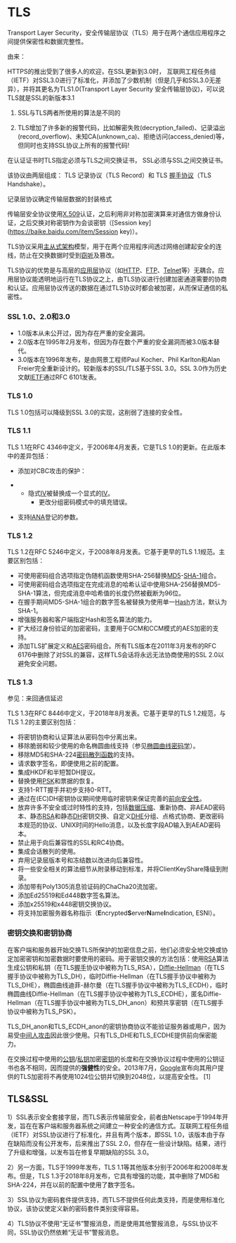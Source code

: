 # TLS

Transport Layer Security，安全传输层协议（TLS）用于在两个通信应用程序之间提供保密性和数据完整性。

由来：

HTTPS的推出受到了很多人的欢迎，在SSL更新到3.0时， 互联网工程任务组（IETF）对SSL3.0进行了标准化，并添加了少数机制（但是几乎和SSL3.0无差异），并将其更名为TLS1.0(Transport Layer Security 安全传输层协议)，可以说TLS就是SSL的新版本3.1

1. SSL与TLS两者所使用的算法是不同的

2. TLS增加了许多新的报警代码，比如解密失败(decryption_failed)、记录溢出(record_overflow)、未知CA(unknown_ca)、拒绝访问(access_denied)等，但同时也支持SSL协议上所有的报警代码!

在认证证书时TLS指定必须与TLS之间交换证书， SSL必须与SSL之间交换证书。



该协议由两层组成： TLS 记录协议（TLS Record）和 TLS [握手协议](https://baike.baidu.com/item/握手协议/4058729)（TLS Handshake）。



记录层协议确定传输层数据的封装格式

传输层安全协议使用[X.509](https://baike.baidu.com/item/X.509)认证，之后利用非对称加密演算来对通信方做身份认证，之后交换对称密钥作为会谈密钥（[Session key](https://baike.baidu.com/item/Session key)）。



TLS协议采用[主从式架构](https://baike.baidu.com/item/主从式架构)模型，用于在两个应用程序间透过网络创建起安全的连线，防止在交换数据时受到[窃听](https://baike.baidu.com/item/窃听)及篡改。



TLS协议的优势是与高层的[应用层](https://baike.baidu.com/item/应用层)协议（如[HTTP](https://baike.baidu.com/item/HTTP)、[FTP](https://baike.baidu.com/item/FTP)、[Telnet](https://baike.baidu.com/item/Telnet)等）无耦合。应用层协议能透明地运行在TLS协议之上，由TLS协议进行创建加密通道需要的协商和认证。应用层协议传送的数据在通过TLS协议时都会被加密，从而保证通信的私密性。



### SSL 1.0、2.0和3.0

- 1.0版本从未公开过，因为存在严重的安全漏洞。
- 2.0版本在1995年2月发布，但因为存在数个严重的安全漏洞而被3.0版本替代。
- 3.0版本在1996年发布，是由网景工程师Paul Kocher、Phil Karlton和Alan Freier完全重新设计的。较新版本的SSL/TLS基于SSL 3.0。SSL 3.0作为历史文献[IETF](https://baike.baidu.com/item/IETF)通过RFC 6101发表。

### TLS 1.0

TLS 1.0包括可以降级到SSL 3.0的实现，这削弱了连接的安全性。

### TLS 1.1

TLS 1.1在RFC 4346中定义，于2006年4月发表，它是TLS 1.0的更新。在此版本中的差异包括：

- 添加对CBC攻击的保护：

- - 隐式[IV](https://baike.baidu.com/item/IV)被替换成一个显式的[IV](https://baike.baidu.com/item/IV)。
    - 更改分组密码模式中的填充错误。

- 支持[IANA](https://baike.baidu.com/item/IANA)登记的参数。

### TLS 1.2

TLS 1.2在RFC 5246中定义，于2008年8月发表。它基于更早的TLS 1.1规范。主要区别包括：

- 可使用密码组合选项指定伪随机函数使用SHA-256替换[MD5](https://baike.baidu.com/item/MD5)-[SHA-1](https://baike.baidu.com/item/SHA-1)组合。
- 可使用密码组合选项指定在完成消息的哈希认证中使用SHA-256替换MD5-SHA-1算法，但完成消息中哈希值的长度仍然被截断为96位。
- 在握手期间MD5-SHA-1组合的数字签名被替换为使用单一[Hash](https://baike.baidu.com/item/Hash)方法，默认为SHA-1。
- 增强服务器和客户端指定Hash和签名算法的能力。
- 扩大经过身份验证的加密密码，主要用于GCM和CCM模式的AES加密的支持。
- 添加TLS扩展定义和[AES](https://baike.baidu.com/item/AES)密码组合。所有TLS版本在2011年3月发布的RFC 6176中删除了对SSL的兼容，这样TLS会话将永远无法协商使用的SSL 2.0以避免安全问题。

### TLS 1.3

参见：来回通信延迟

TLS 1.3在RFC 8446中定义，于2018年8月发表。它基于更早的TLS 1.2规范，与TLS 1.2的主要区别包括：

- 将密钥协商和认证算法从密码包中分离出来。
- 移除脆弱和较少使用的命名椭圆曲线支持（参见[椭圆曲线密码学](https://baike.baidu.com/item/椭圆曲线密码学)）。
- 移除MD5和SHA-224[密码散列函数](https://baike.baidu.com/item/密码散列函数)的支持。
- 请求数字签名，即便使用之前的配置。
- 集成HKDF和半短暂DH提议。
- 替换使用[PSK](https://baike.baidu.com/item/PSK)和票据的恢复。
- 支持1-RTT握手并初步支持0-RTT。
- 通过在(EC)DH密钥协议期间使用临时密钥来保证完善的[前向安全性](https://baike.baidu.com/item/前向安全性)。
- 放弃许多不安全或过时特性的支持，包括[数据压缩](https://baike.baidu.com/item/数据压缩)、重新协商、非AEAD密码本、静态[RSA](https://baike.baidu.com/item/RSA)和静态[DH](https://baike.baidu.com/item/DH)密钥交换、自定义[DHE](https://baike.baidu.com/item/DHE)分组、点格式协商、更改密码本规范的协议、UNIX时间的Hello消息，以及长度字段AD输入到AEAD密码本。
- 禁止用于向后兼容性的SSL和RC4协商。
- 集成会话散列的使用。
- 弃用记录层版本号和冻结数以改进向后兼容性。
- 将一些安全相关的算法细节从附录移动到标准，并将ClientKeyShare降级到附录。
- 添加带有Poly1305消息验证码的ChaCha20流加密。
- 添加Ed25519和Ed448数字签名算法。
- 添加x25519和x448密钥交换协议。
- 将支持加密服务器名称指示（**E**ncrypted**S**erver**N**ame**I**ndication, ESNI）。

### 密钥交换和密钥协商

在客户端和服务器开始交换TLS所保护的加密信息之前，他们必须安全地交换或协定加密密钥和加密数据时要使用的密码。用于密钥交换的方法包括：使用[RSA](https://baike.baidu.com/item/RSA)算法生成公钥和私钥（在TLS[握手](https://baike.baidu.com/item/握手)协议中被称为TLS_RSA），[Diffie-Hellman](https://baike.baidu.com/item/Diffie-Hellman)（在TLS握手协议中被称为TLS_DH），临时Diffie-Hellman（在TLS握手协议中被称为TLS_DHE），椭圆曲线迪菲-赫尔曼（在TLS握手协议中被称为TLS_ECDH），临时椭圆曲线Diffie-Hellman（在TLS握手协议中被称为TLS_ECDHE），匿名Diffie-Hellman（在TLS握手协议中被称为TLS_DH_anon）和预共享密钥（在TLS握手协议中被称为TLS_PSK）。

TLS_DH_anon和TLS_ECDH_anon的密钥协商协议不能验证服务器或用户，因为易受[中间人攻击](https://baike.baidu.com/item/中间人攻击)因此很少使用。只有TLS_DHE和TLS_ECDHE提供前向保密能力。

在交换过程中使用的[公钥](https://baike.baidu.com/item/公钥)/[私钥](https://baike.baidu.com/item/私钥)加密[密钥](https://baike.baidu.com/item/密钥)的长度和在交换协议过程中使用的公钥证书也各不相同，因而提供的**强健性**的安全。2013年7月，[Google](https://baike.baidu.com/item/Google)宣布向其用户提供的TLS加密将不再使用1024位公钥并切换到2048位，以提高安全性。 [1]

## TLS&SSL

1）SSL表示安全套接字层，而TLS表示传输层安全，前者由Netscape于1994年开发，旨在在客户端和服务器系统之间建立一种安全的通信方式。互联网工程任务组（IETF）对SSL协议进行了标准化，并且有两个版本，即SSL 1.0，该版本由于存在缺陷而没有公开发布，后来推出了SSL 2.0，但存在一些设计缺陷。结果，进行了升级和增强，以发布旨在修复早期缺陷的SSL 3.0。

2）另一方面，TLS于1999年发布，TLS 1.1等其他版本分别于2006年和2008年发布。但是，TLS 1.3于2018年8月发布，它具有增强的功能，其中删除了MD5和SHA-224，并在以前的配置中使用了数字签名。

3）SSL协议为密码套件提供支持，而TLS不提供任何此类支持，而是使用标准化协议，该协议使定义新的密码套件类别变得容易。

4）TLS协议不使用“无证书”警报消息，而是使用其他警报消息，与SSL协议不同，SSL协议仍然依赖“无证书”警报消息。